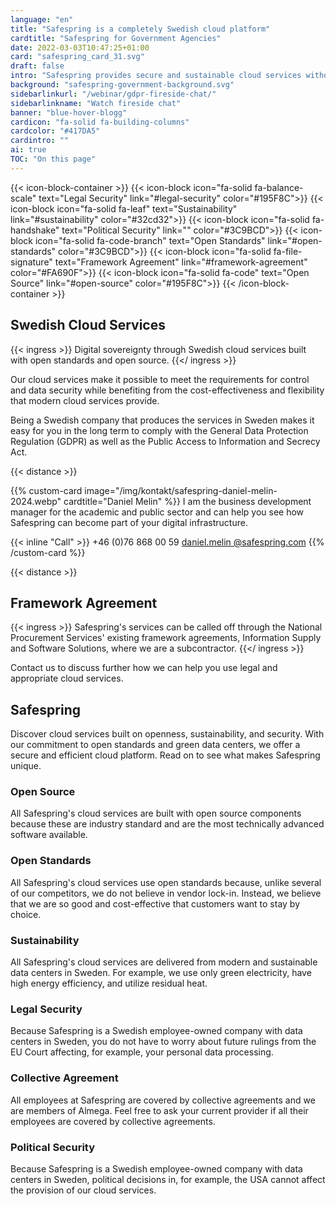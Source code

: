 ```yaml
---
language: "en"
title: "Safespring is a completely Swedish cloud platform"
cardtitle: "Safespring for Government Agencies"
date: 2022-03-03T10:47:25+01:00
card: "safespring_card_31.svg"
draft: false
intro: "Safespring provides secure and sustainable cloud services without lock-in"
background: "safespring-government-background.svg"
sidebarlinkurl: "/webinar/gdpr-fireside-chat/"
sidebarlinkname: "Watch fireside chat"
banner: "blue-hover-blogg"
cardicon: "fa-solid fa-building-columns"
cardcolor: "#417DA5"
cardintro: ""
ai: true
TOC: "On this page"
---
```


{{< icon-block-container >}}
{{< icon-block icon="fa-solid fa-balance-scale" text="Legal Security" link="#legal-security" color="#195F8C">}}
{{< icon-block icon="fa-solid fa-leaf" text="Sustainability" link="#sustainability" color="#32cd32">}}
{{< icon-block icon="fa-solid fa-handshake" text="Political Security" link="" color="#3C9BCD">}}
{{< icon-block icon="fa-solid fa-code-branch" text="Open Standards" link="#open-standards" color="#3C9BCD">}}
{{< icon-block icon="fa-solid fa-file-signature" text="Framework Agreement" link="#framework-agreement" color="#FA690F">}}
{{< icon-block icon="fa-solid fa-code" text="Open Source" link="#open-source" color="#195F8C">}}
{{< /icon-block-container >}}

## Swedish Cloud Services

{{< ingress >}}
Digital sovereignty through Swedish cloud services built with open standards and open source.
{{</ ingress >}}

Our cloud services make it possible to meet the requirements for control and data security while benefiting from the cost-effectiveness and flexibility that modern cloud services provide.

Being a Swedish company that produces the services in Sweden makes it easy for you in the long term to comply with the General Data Protection Regulation (GDPR) as well as the Public Access to Information and Secrecy Act.

{{< distance >}}

{{% custom-card image="/img/kontakt/safespring-daniel-melin-2024.webp" cardtitle="Daniel Melin" %}}
I am the business development manager for the academic and public sector and can help you see how Safespring can become part of your digital infrastructure.

{{< inline "Call" >}} +46 (0)76 868 00 59
[daniel.melin @safespring.com](daniel.melin@safespring.com)
{{% /custom-card %}}

{{< distance >}}

## Framework Agreement

{{< ingress >}}
Safespring's services can be called off through the National Procurement Services' existing framework agreements, Information Supply and Software Solutions, where we are a subcontractor.
{{</ ingress >}}

Contact us to discuss further how we can help you use legal and appropriate cloud services.

## Safespring

Discover cloud services built on openness, sustainability, and security. With our commitment to open standards and green data centers, we offer a secure and efficient cloud platform. Read on to see what makes Safespring unique.

### Open Source

All Safespring's cloud services are built with open source components because these are industry standard and are the most technically advanced software available.

### Open Standards

All Safespring's cloud services use open standards because, unlike several of our competitors, we do not believe in vendor lock-in. Instead, we believe that we are so good and cost-effective that customers want to stay by choice.

### Sustainability

All Safespring's cloud services are delivered from modern and sustainable data centers in Sweden. For example, we use only green electricity, have high energy efficiency, and utilize residual heat.

### Legal Security

Because Safespring is a Swedish employee-owned company with data centers in Sweden, you do not have to worry about future rulings from the EU Court affecting, for example, your personal data processing.

### Collective Agreement

All employees at Safespring are covered by collective agreements and we are members of Almega. Feel free to ask your current provider if all their employees are covered by collective agreements.

### Political Security

Because Safespring is a Swedish employee-owned company with data centers in Sweden, political decisions in, for example, the USA cannot affect the provision of our cloud services.
